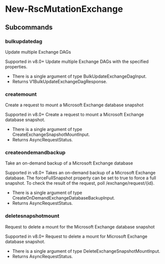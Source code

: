 # New-RscMutationExchange
## Subcommands
### bulkupdatedag
Update multiple Exchange DAGs

Supported in v8.0+
Update multiple Exchange DAGs with the specified properties.

- There is a single argument of type BulkUpdateExchangeDagInput.
- Returns V1BulkUpdateExchangeDagResponse.
### createmount
Create a request to mount a Microsoft Exchange database snapshot

Supported in v8.0+
Create a request to mount a Microsoft Exchange database snapshot.

- There is a single argument of type CreateExchangeSnapshotMountInput.
- Returns AsyncRequestStatus.
### createondemandbackup
Take an on-demand backup of a Microsoft Exchange database

Supported in v8.0+
Takes an on-demand backup of a Microsoft Exchange database. The forceFullSnapshot property can be set to true to force a full snapshot. To check the result of the request, poll /exchange/request/{id}.

- There is a single argument of type CreateOnDemandExchangeDatabaseBackupInput.
- Returns AsyncRequestStatus.
### deletesnapshotmount
Request to delete a mount for the Microsoft Exchange database snapshot

Supported in v8.0+
Request to delete a mount for Microsoft Exchange database snapshot.

- There is a single argument of type DeleteExchangeSnapshotMountInput.
- Returns AsyncRequestStatus.
